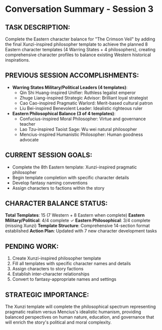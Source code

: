 # Conversation Summary - Session 3

## TASK DESCRIPTION:
Complete the Eastern character balance for "The Crimson Veil" by adding the final Xunzi-inspired philosopher template to achieve the planned 8 Eastern character templates (4 Warring States + 4 philosophers), creating comprehensive character profiles to balance existing Western historical inspirations.

## PREVIOUS SESSION ACCOMPLISHMENTS:
- **Warring States Military/Political Leaders (4 templates)**:
  - Qin Shi Huang-inspired Unifier: Ruthless legalist emperor
  - Zhuge Liang-inspired Strategic Advisor: Brilliant loyal strategist  
  - Cao Cao-inspired Pragmatic Warlord: Merit-based cultural patron
  - Liu Bei-inspired Benevolent Leader: Idealistic righteous ruler
- **Eastern Philosophical Balance (3 of 4 templates)**:
  - Confucius-inspired Moral Philosopher: Virtue and governance teacher
  - Lao Tzu-inspired Taoist Sage: Wu wei natural philosopher
  - Mencius-inspired Humanistic Philosopher: Human goodness advocate

## CURRENT SESSION GOALS:
- Complete the 8th Eastern template: Xunzi-inspired pragmatic philosopher
- Begin template completion with specific character details
- Develop fantasy naming conventions
- Assign characters to factions within the story

## CHARACTER BALANCE STATUS:
**Total Templates**: 15 (7 Western + 8 Eastern when complete)
**Eastern Military/Political**: 4/4 complete ✓
**Eastern Philosophical**: 3/4 complete (missing Xunzi)
**Template Structure**: Comprehensive 14-section format established
**Action Plan**: Updated with 7 new character development tasks

## PENDING WORK:
1. Create Xunzi-inspired philosopher template
2. Fill all templates with specific character names and details
3. Assign characters to story factions
4. Establish inter-character relationships
5. Convert to fantasy-appropriate names and settings

## STRATEGIC IMPORTANCE:
The Xunzi template will complete the philosophical spectrum representing pragmatic realism versus Mencius's idealistic humanism, providing balanced perspectives on human nature, education, and governance that will enrich the story's political and moral complexity.
